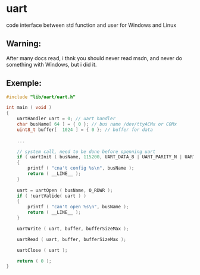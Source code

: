 # uart

code interface between std function and user for Windows and Linux

## Warning:
After many docs read, i thnk you should never read msdn, and never do something with Windows, but i did it.

## Exemple:
```C
#include "lib/uart/uart.h"

int main ( void )
{
	uartHandler uart = 0; // uart handler
	char busName[ 64 ] = { 0 }; // bus name /dev/ttyACMx or COMx
	uint8_t buffer[  1024 ] = { 0 }; // buffer for data
	
	...

	// system call, need to be done before openning uart
	if ( uartInit ( busName, 115200, UART_DATA_8 | UART_PARITY_N | UART_STOP_1 ) )
	{
		printf ( "cna't config %s\n", busName );
		return ( __LINE__ );
	}
	
	uart = uartOpen ( busName, O_RDWR );
	if ( !uartValide( uart ) )
	{
		printf ( "can't open %s\n", busName );
		return ( __LINE__ );
	}

	uartWrite ( uart, buffer, bufferSizeMax );

	uartRead ( uart, buffer, bufferSizeMax );

	uartClose ( uart );

	return ( 0 );
}